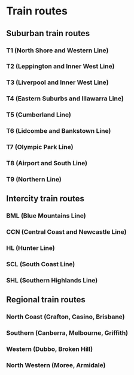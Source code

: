 # Train routes

## Suburban train routes

### T1 (North Shore and Western Line)

### T2 (Leppington and Inner West Line)

### T3 (Liverpool and Inner West Line)

### T4 (Eastern Suburbs and Illawarra Line)

### T5 (Cumberland Line)

### T6 (Lidcombe and Bankstown Line)

### T7 (Olympic Park Line)

### T8 (Airport and South Line)

### T9 (Northern Line)

## Intercity train routes

### BML (Blue Mountains Line)

### CCN (Central Coast and Newcastle Line)

### HL (Hunter Line)

### SCL (South Coast Line)

### SHL (Southern Highlands Line)

## Regional train routes

### North Coast (Grafton, Casino, Brisbane)

### Southern (Canberra, Melbourne, Griffith)

### Western (Dubbo, Broken Hill)

### North Western (Moree, Armidale)